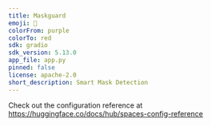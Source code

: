```yaml
---
title: Maskguard
emoji: 🐨
colorFrom: purple
colorTo: red
sdk: gradio
sdk_version: 5.13.0
app_file: app.py
pinned: false
license: apache-2.0
short_description: Smart Mask Detection
---
```


Check out the configuration reference at https://huggingface.co/docs/hub/spaces-config-reference
